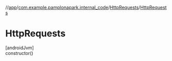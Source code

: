 //[app](../../../index.md)/[com.example.pamplonapark.internal_code](../index.md)/[HttpRequests](index.md)/[HttpRequests](-http-requests.md)

# HttpRequests

[androidJvm]\
constructor()
